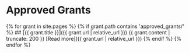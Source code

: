 # Approved Grants

{% for grant in site.pages %}
  {% if grant.path contains 'approved_grants/' %}
    ## [{{ grant.title }}]({{ grant.url | relative_url }})
    {{ grant.content | truncate: 200 }}
    [Read more]({{ grant.url | relative_url }})
  {% endif %}
{% endfor %}
